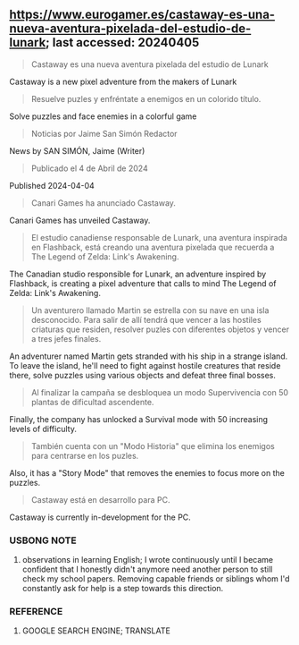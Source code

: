 ## https://www.eurogamer.es/castaway-es-una-nueva-aventura-pixelada-del-estudio-de-lunark; last accessed: 20240405

> Castaway es una nueva aventura pixelada del estudio de Lunark

Castaway is a new pixel adventure from the makers of Lunark

> Resuelve puzles y enfréntate a enemigos en un colorido título.

Solve puzzles and face enemies in a colorful game

> Noticias por Jaime San Simón Redactor

News by SAN SIMÓN, Jaime (Writer)

> Publicado el 4 de Abril de 2024

Published 2024-04-04

> Canari Games ha anunciado Castaway.

Canari Games has unveiled Castaway.

> El estudio canadiense responsable de Lunark, una aventura inspirada en Flashback, está creando una aventura pixelada que recuerda a The Legend of Zelda: Link's Awakening.

The Canadian studio responsible for Lunark, an adventure inspired by Flashback, is creating a pixel adventure that calls to mind The Legend of Zelda: Link's Awakening.

> Un aventurero llamado Martin se estrella con su nave en una isla desconocido. Para salir de allí tendrá que vencer a las hostiles criaturas que residen, resolver puzles con diferentes objetos y vencer a tres jefes finales. 

An adventurer named Martin gets stranded with his ship in a strange island. To leave the island, he'll need to fight against hostile creatures that reside there, solve puzzles using various objects and defeat three final bosses.

> Al finalizar la campaña se desbloquea un modo Supervivencia con 50 plantas de dificultad ascendente.

Finally, the company has unlocked a Survival mode with 50 increasing levels of difficulty.

> También cuenta con un "Modo Historia" que elimina los enemigos para centrarse en los puzles.

Also, it has a "Story Mode" that removes the enemies to focus more on the puzzles.

> Castaway está en desarrollo para PC. 

Castaway is currently in-development for the PC.

### USBONG NOTE

1) observations in learning English; I wrote continuously until I became confident that I honestly didn't anymore need another person to still check my school papers. Removing capable friends or siblings whom I'd constantly ask for help is a step towards this direction. 

### REFERENCE

1) GOOGLE SEARCH ENGINE; TRANSLATE
